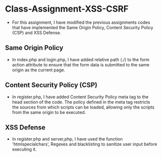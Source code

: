 # Class-Assignment-XSS-CSRF
- For this assignment, I have modified the previous assignments codes that have implemented the Same Origin Policy, Content Security Policy (CSP) and XSS Defense.
## Same Origin Policy
- In index.php and login.php, I have added relative path (./) to the form action attribute to ensure that the form data is submitted to the same origin as the current page.
## Content Security Policy (CSP)
- In register.php, I have added Content Security Policy meta tag to the head section of the code. The policy defined in the meta tag restricts the sources from which scripts can be loaded, allowing only the scripts from the same origin to be executed.
## XSS Defense
- In register.php and server,php, I have used the function 'htmlspecialchars', Regexes and blacklisting to sanitize user input before executing it.
